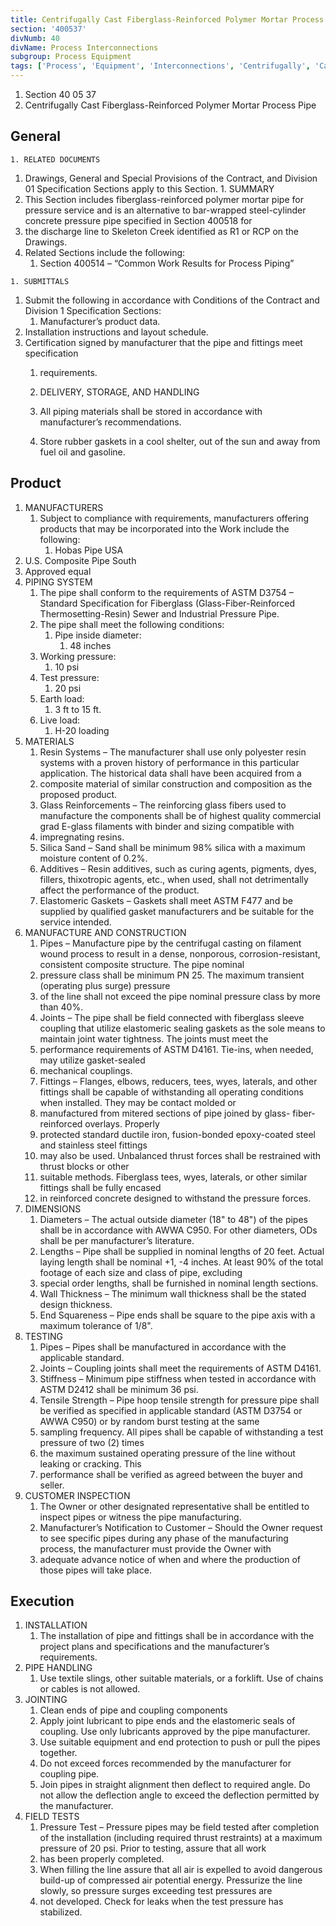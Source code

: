 ```yaml
---
title: Centrifugally Cast Fiberglass-Reinforced Polymer Mortar Process Pipe
section: '400537'
divNumb: 40
divName: Process Interconnections
subgroup: Process Equipment
tags: ['Process', 'Equipment', 'Interconnections', 'Centrifugally', 'Cast', 'Fiberglass-Reinforced', 'Polymer', 'Mortar', 'Pipe']
---
```


   1. Section 40 05 37
   1. Centrifugally Cast Fiberglass-Reinforced Polymer Mortar Process Pipe

## General


	1. RELATED DOCUMENTS
   1. Drawings, General and Special Provisions of the Contract, and Division 01 Specification Sections apply to this Section.
	1. SUMMARY
   1. This Section includes fiberglass-reinforced polymer mortar pipe for pressure service and is an
alternative to bar-wrapped steel-cylinder concrete pressure pipe specified in Section 400518 for
   1. the discharge line to Skeleton Creek identified as R1 or RCP on the Drawings.
   1. Related Sections include the following:
      1. Section 400514 – “Common Work Results for Process Piping”

	1. SUBMITTALS
   1. Submit the following in accordance with Conditions of the Contract and Division 1
Specification Sections:
      1. Manufacturer’s product data.
2. Installation instructions and layout schedule.
3. Certification signed by manufacturer that the pipe and fittings meet specification
   1. requirements.

	1. DELIVERY, STORAGE, AND HANDLING
   1. All piping materials shall be stored in accordance with manufacturer’s recommendations.
   1. Store rubber gaskets in a cool shelter, out of the sun and away from fuel oil and gasoline.

## Product

1. MANUFACTURERS
   1. Subject to compliance with requirements, manufacturers offering products that may be
incorporated into the Work include the following:
      1. Hobas Pipe USA
2. U.S. Composite Pipe South
3. Approved equal
2. PIPING SYSTEM
   1. The pipe shall conform to the requirements of ASTM D3754 – Standard Specification for
Fiberglass (Glass-Fiber-Reinforced Thermosetting-Resin) Sewer and Industrial Pressure Pipe.
   1. The pipe shall meet the following conditions:
      1. Pipe inside diameter:
         1. 48 inches
   1. Working pressure:
      1. 10 psi
   1. Test pressure:
      1. 20 psi
   1. Earth load:
      1. 3 ft to 15 ft.
   1. Live load:
      1. H-20 loading
3. MATERIALS
   1. Resin Systems – The manufacturer shall use only polyester resin systems with a proven history
of performance in this particular application. The historical data shall have been acquired from a
   1. composite material of similar construction and composition as the proposed product.
   1. Glass Reinforcements – The reinforcing glass fibers used to manufacture the components shall
be of highest quality commercial grad E-glass filaments with binder and sizing compatible with
   1. impregnating resins.
   1. Silica Sand – Sand shall be minimum 98% silica with a maximum moisture content of 0.2%.
   1. Additives – Resin additives, such as curing agents, pigments, dyes, fillers, thixotropic agents,
etc., when used, shall not detrimentally affect the performance of the product.
   1. Elastomeric Gaskets – Gaskets shall meet ASTM F477 and be supplied by qualified gasket
manufacturers and be suitable for the service intended.
4. MANUFACTURE AND CONSTRUCTION
   1. Pipes – Manufacture pipe by the centrifugal casting on filament wound process to result in a
dense, nonporous, corrosion-resistant, consistent composite structure. The pipe nominal
   1. pressure class shall be minimum PN 25. The maximum transient (operating plus surge) pressure
   1. of the line shall not exceed the pipe nominal pressure class by more than 40%.
   1. Joints – The pipe shall be field connected with fiberglass sleeve coupling that utilize elastomeric
sealing gaskets as the sole means to maintain joint water tightness. The joints must meet the
   1. performance requirements of ASTM D4161. Tie-ins, when needed, may utilize gasket-sealed
   1. mechanical couplings.
   1. Fittings – Flanges, elbows, reducers, tees, wyes, laterals, and other fittings shall be capable of
withstanding all operating conditions when installed. They may be contact molded or
   1. manufactured from mitered sections of pipe joined by glass- fiber- reinforced overlays. Properly
   1. protected standard ductile iron, fusion-bonded epoxy-coated steel and stainless steel fittings
   1. may also be used. Unbalanced thrust forces shall be restrained with thrust blocks or other
   1. suitable methods. Fiberglass tees, wyes, laterals, or other similar fittings shall be fully encased
   1. in reinforced concrete designed to withstand the pressure forces.
5. DIMENSIONS
   1. Diameters – The actual outside diameter (18" to 48") of the pipes shall be in accordance with
AWWA C950. For other diameters, ODs shall be per manufacturer’s literature.
   1. Lengths – Pipe shall be supplied in nominal lengths of 20 feet. Actual laying length shall be
nominal +1, -4 inches. At least 90% of the total footage of each size and class of pipe, excluding
   1. special order lengths, shall be furnished in nominal length sections.
   1. Wall Thickness – The minimum wall thickness shall be the stated design thickness.
   1. End Squareness – Pipe ends shall be square to the pipe axis with a maximum tolerance of 1/8".
6. TESTING
   1. Pipes – Pipes shall be manufactured in accordance with the applicable standard.
   1. Joints – Coupling joints shall meet the requirements of ASTM D4161.
   1. Stiffness – Minimum pipe stiffness when tested in accordance with ASTM D2412 shall be
minimum 36 psi.
   1. Tensile Strength – Pipe hoop tensile strength for pressure pipe shall be verified as specified in
applicable standard (ASTM D3754 or AWWA C950) or by random burst testing at the same
   1. sampling frequency. All pipes shall be capable of withstanding a test pressure of two (2) times
   1. the maximum sustained operating pressure of the line without leaking or cracking. This
   1. performance shall be verified as agreed between the buyer and seller.
7. CUSTOMER INSPECTION
   1. The Owner or other designated representative shall be entitled to inspect pipes or witness the
pipe manufacturing.
   1. Manufacturer’s Notification to Customer – Should the Owner request to see specific pipes
during any phase of the manufacturing process, the manufacturer must provide the Owner with
   1. adequate advance notice of when and where the production of those pipes will take place.

## Execution

1. INSTALLATION
   1. The installation of pipe and fittings shall be in accordance with the project plans and
specifications and the manufacturer’s requirements.
2. PIPE HANDLING
   1. Use textile slings, other suitable materials, or a forklift. Use of chains or cables is not allowed.
3. JOINTING
   1. Clean ends of pipe and coupling components
   1. Apply joint lubricant to pipe ends and the elastomeric seals of coupling. Use only lubricants
approved by the pipe manufacturer.
   1. Use suitable equipment and end protection to push or pull the pipes together.
   1. Do not exceed forces recommended by the manufacturer for coupling pipe.
   1. Join pipes in straight alignment then deflect to required angle. Do not allow the deflection angle
to exceed the deflection permitted by the manufacturer.
4. FIELD TESTS
   1. Pressure Test – Pressure pipes may be field tested after completion of the installation (including
required thrust restraints) at a maximum pressure of 20 psi. Prior to testing, assure that all work
   1. has been properly completed.
   1. When filling the line assure that all air is expelled to avoid dangerous build-up of compressed
air potential energy. Pressurize the line slowly, so pressure surges exceeding test pressures are
   1. not developed. Check for leaks when the test pressure has stabilized.

